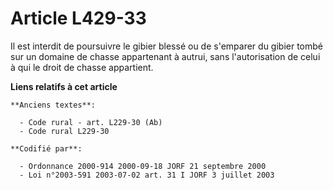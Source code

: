 # Article L429-33

Il est interdit de poursuivre le gibier blessé ou de s'emparer du gibier tombé sur un domaine de chasse appartenant à autrui,
sans l'autorisation de celui à qui le droit de chasse appartient.

**Liens relatifs à cet article**

	**Anciens textes**:

	  - Code rural - art. L229-30 (Ab)
	  - Code rural L229-30

	**Codifié par**:

	  - Ordonnance 2000-914 2000-09-18 JORF 21 septembre 2000
	  - Loi n°2003-591 2003-07-02 art. 31 I JORF 3 juillet 2003
